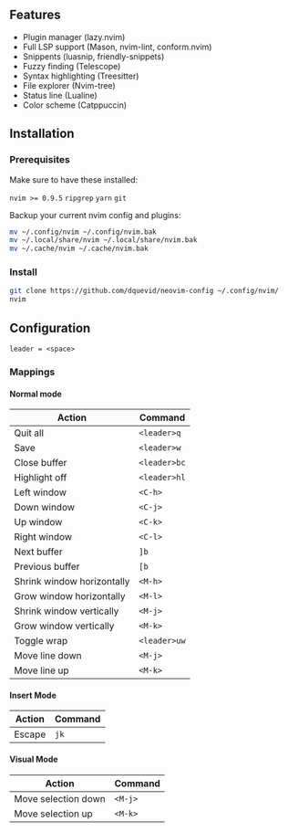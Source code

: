 ## Features

-   Plugin manager (lazy.nvim)
-   Full LSP support (Mason, nvim-lint, conform.nvim)
-   Snippents (luasnip, friendly-snippets)
-   Fuzzy finding (Telescope)
-   Syntax highlighting (Treesitter)
-   File explorer (Nvim-tree)
-   Status line (Lualine)
-   Color scheme (Catppuccin)

## Installation

### Prerequisites

Make sure to have these installed:

`nvim >= 0.9.5`
`ripgrep`
`yarn`
`git`

Backup your current nvim config and plugins:

```sh
mv ~/.config/nvim ~/.config/nvim.bak
mv ~/.local/share/nvim ~/.local/share/nvim.bak
mv ~/.cache/nvim ~/.cache/nvim.bak
```

### Install

```sh
git clone https://github.com/dquevid/neovim-config ~/.config/nvim/
nvim
```

## Configuration

    leader = <space>

### Mappings

#### Normal mode

| Action          | Command      |
| --------------- | ------------ |
| Quit all        | `<leader>q`  |
| Save            | `<leader>w`  |
| Close buffer    | `<leader>bc` |
| Highlight off   | `<leader>hl` |
| Left window     | `<C-h>`      |
| Down window     | `<C-j>`      |
| Up window       | `<C-k>`      |
| Right window    | `<C-l>`      |
| Next buffer     | `]b`         |
| Previous buffer | `[b`         |
| Shrink window horizontally   | `<M-h>`      |
| Grow window horizontally     | `<M-l>`      |
| Shrink window vertically   | `<M-j>`      |
| Grow window vertically     | `<M-k>`      |
| Toggle wrap     | `<leader>uw` |
| Move line down  | `<M-j>`      |
| Move line up    | `<M-k>`      |

#### Insert Mode

| Action | Command |
| ------ | ------- |
| Escape | `jk`    |

#### Visual Mode

| Action              | Command |
| ------------------- | ------- |
| Move selection down | `<M-j>` |
| Move selection up   | `<M-k>` |
